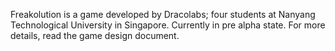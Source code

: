 Freakolution is a game developed by Dracolabs; four students at Nanyang
Technological University in Singapore. Currently in pre alpha state.
For more details, read the game design document.